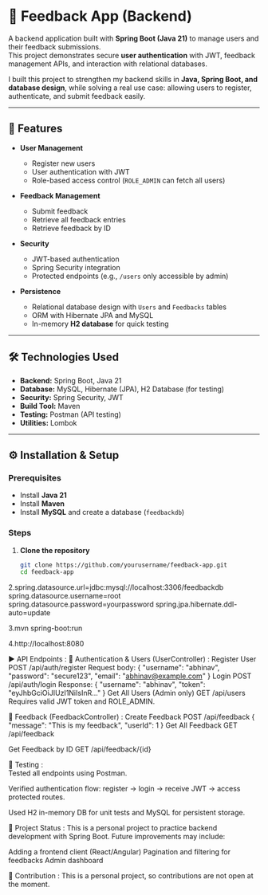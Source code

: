 # 📢 Feedback App (Backend)

A backend application built with **Spring Boot (Java 21)** to manage users and their feedback submissions.  
This project demonstrates secure **user authentication** with JWT, feedback management APIs, and interaction with relational databases.  

I built this project to strengthen my backend skills in **Java, Spring Boot, and database design**, while solving a real use case: allowing users to register, authenticate, and submit feedback easily.

---

## 🚀 Features

- **User Management**
  - Register new users
  - User authentication with JWT
  - Role-based access control (`ROLE_ADMIN` can fetch all users)

- **Feedback Management**
  - Submit feedback
  - Retrieve all feedback entries
  - Retrieve feedback by ID

- **Security**
  - JWT-based authentication
  - Spring Security integration
  - Protected endpoints (e.g., `/users` only accessible by admin)

- **Persistence**
  - Relational database design with `Users` and `Feedbacks` tables
  - ORM with Hibernate JPA and MySQL
  - In-memory **H2 database** for quick testing

---

## 🛠 Technologies Used

- **Backend:** Spring Boot, Java 21  
- **Database:** MySQL, Hibernate (JPA), H2 Database (for testing)  
- **Security:** Spring Security, JWT  
- **Build Tool:** Maven  
- **Testing:** Postman (API testing)  
- **Utilities:** Lombok  

---

## ⚙️ Installation & Setup

### Prerequisites
- Install **Java 21**
- Install **Maven**
- Install **MySQL** and create a database (`feedbackdb`)

### Steps
1. **Clone the repository**
   ```bash
   git clone https://github.com/yourusername/feedback-app.git
   cd feedback-app
   
2.spring.datasource.url=jdbc:mysql://localhost:3306/feedbackdb
spring.datasource.username=root
spring.datasource.password=yourpassword
spring.jpa.hibernate.ddl-auto=update

3.mvn spring-boot:run

4.http://localhost:8080

▶️ API Endpoints : 
🔹 Authentication & Users (UserController) : 
Register User
POST /api/auth/register
Request body:
{
  "username": "abhinav",
  "password": "secure123",
  "email": "abhinav@example.com"
}
Login
POST /api/auth/login
Response:
{
  "username": "abhinav",
  "token": "eyJhbGciOiJIUzI1NiIsInR..."
}
Get All Users (Admin only)
GET /api/users
Requires valid JWT token and ROLE_ADMIN.

🔹 Feedback (FeedbackController) : 
Create Feedback
POST /api/feedback
{
  "message": "This is my feedback",
  "userId": 1
}
Get All Feedback
GET /api/feedback

Get Feedback by ID
GET /api/feedback/{id}

🧪 Testing :  
Tested all endpoints using Postman.

Verified authentication flow: register → login → receive JWT → access protected routes.

Used H2 in-memory DB for unit tests and MySQL for persistent storage.

📌 Project Status : 
This is a personal project to practice backend development with Spring Boot.
Future improvements may include:

Adding a frontend client (React/Angular)
Pagination and filtering for feedbacks
Admin dashboard

🤝 Contribution : 
This is a personal project, so contributions are not open at the moment.

